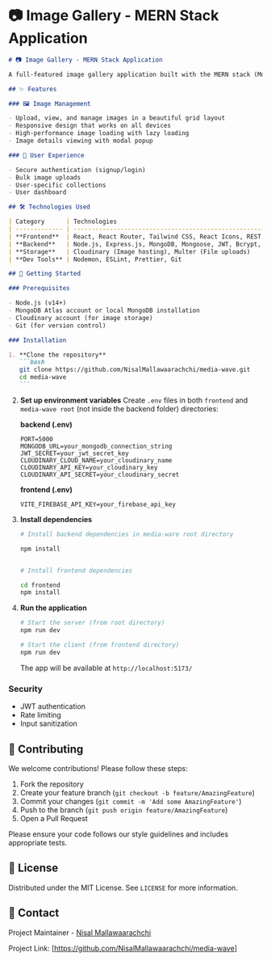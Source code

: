 # 📷 Image Gallery - MERN Stack Application

````markdown
# 📷 Image Gallery - MERN Stack Application

A full-featured image gallery application built with the MERN stack (MongoDB, Express.js, React, Node.js) with cloud-based image storage using Cloudinary.

## ✨ Features

### 🖼️ Image Management

- Upload, view, and manage images in a beautiful grid layout
- Responsive design that works on all devices
- High-performance image loading with lazy loading
- Image details viewing with modal popup

### 👤 User Experience

- Secure authentication (signup/login)
- Bulk image uploads
- User-specific collections
- User dashboard

## 🛠️ Technologies Used

| Category      | Technologies                                                         |
| ------------- | -------------------------------------------------------------------- |
| **Frontend**  | React, React Router, Tailwind CSS, React Icons, REST API             |
| **Backend**   | Node.js, Express.js, MongoDB, Mongoose, JWT, Bcrypt, CORS            |
| **Storage**   | Cloudinary (Image hosting), Multer (File uploads)                    |
| **Dev Tools** | Nodemon, ESLint, Prettier, Git                                       |

## 🚀 Getting Started

### Prerequisites

- Node.js (v14+)
- MongoDB Atlas account or local MongoDB installation
- Cloudinary account (for image storage)
- Git (for version control)

### Installation

1. **Clone the repository**
   ```bash
   git clone https://github.com/NisalMallawaarachchi/media-wave.git
   cd media-wave
   ```
````

2. **Set up environment variables**
   Create `.env` files in both `frontend` and `media-wave root` (not inside the backend folder) directories:

   **backend (.env)**

   ```env
   PORT=5000
   MONGODB_URL=your_mongodb_connection_string
   JWT_SECRET=your_jwt_secret_key
   CLOUDINARY_CLOUD_NAME=your_cloudinary_name
   CLOUDINARY_API_KEY=your_cloudinary_key
   CLOUDINARY_API_SECRET=your_cloudinary_secret
   ```

   **frontend (.env)**

   ```env
   VITE_FIREBASE_API_KEY=your_firebase_api_key
   ```

3. **Install dependencies**

   ```bash
   # Install backend dependencies in media-ware root directory

   npm install


   # Install frontend dependencies

   cd frontend
   npm install
   ```

4. **Run the application**

   ```bash
   # Start the server (from root directory)
   npm run dev

   # Start the client (from frontend directory)
   npm run dev
   ```

   The app will be available at `http://localhost:5173/`

### Security

- JWT authentication
- Rate limiting
- Input sanitization

## 🤝 Contributing

We welcome contributions! Please follow these steps:

1. Fork the repository
2. Create your feature branch (`git checkout -b feature/AmazingFeature`)
3. Commit your changes (`git commit -m 'Add some AmazingFeature'`)
4. Push to the branch (`git push origin feature/AmazingFeature`)
5. Open a Pull Request

Please ensure your code follows our style guidelines and includes appropriate tests.

## 📜 License

Distributed under the MIT License. See `LICENSE` for more information.

## 📧 Contact

Project Maintainer - [Nisal Mallawaarachchi](nisalmallawarachchi@gmail.com)

Project Link: [https://github.com/NisalMallawaarachchi/media-wave]

